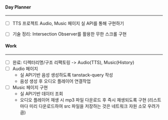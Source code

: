 
#### Day Planner
---
- [ ] TTS 프로젝트 Audio, Music 페이지 실 API를 통해 구현하기
- [ ] 기술 정리: Intersection Observer를 활용한 무한 스크롤 구현


#### Work
---
- [ ] 완료: 디렉터리명/구조 리팩토링 -> Audio(TTS), Music(History)
- [ ] Audio 페이지
	- 실 API기반 음성 생성하도록 tanstack-query 작성
	- 음성 생성 후 오디오 플레이어 연결작업
- [ ] Music 페이지 구현
	- 실 API기반 데이터 조회 
	- 오디오 플레이어 재생 시 mp3 파일 다운로드 후 즉시 재생되도록 구현 (리스트마다 미리 다운로드하여 src 파일을 저장하는 것은 네트워크 자원 소모 우려가 큼)
